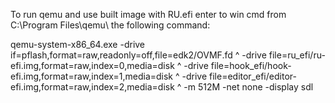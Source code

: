 To run qemu and use built image with RU.efi enter to win cmd from C:\Program Files\qemu\ the following command:

qemu-system-x86_64.exe  -drive if=pflash,format=raw,readonly=off,file=edk2/OVMF.fd ^
                        -drive file=ru_efi/ru-efi.img,format=raw,index=0,media=disk ^
                        -drive file=hook_efi/hook-efi.img,format=raw,index=1,media=disk ^
                        -drive file=editor_efi/editor-efi.img,format=raw,index=2,media=disk ^
                        -m 512M -net none -display sdl